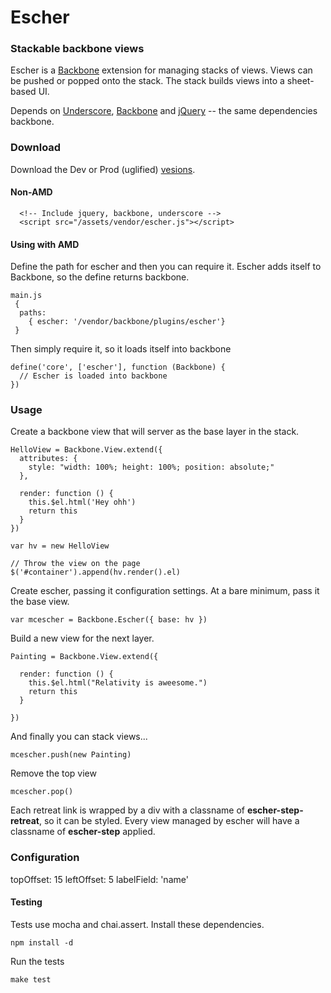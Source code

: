 # Escher

### Stackable backbone views

Escher is a [Backbone](http://backbonejs.org) extension for managing stacks of views. Views can be pushed or popped onto the stack. The stack builds views into a sheet-based UI.

Depends on [Underscore](http://underscorejs.org), [Backbone](http://backbonejs.org) and [jQuery](http://jquery.com) -- the same dependencies backbone.

### Download

Download the Dev or Prod (uglified) [vesions](https://raw.github.com/SpiderStrategies/escher/master/dist/).

#### Non-AMD

```
  <!-- Include jquery, backbone, underscore -->
  <script src="/assets/vendor/escher.js"></script>
```

#### Using with AMD

Define the path for escher and then you can require it.  Escher adds itself to Backbone, so the define returns backbone.

```
main.js
 {
  paths:
    { escher: '/vendor/backbone/plugins/escher'}
 }
```

Then simply require it, so it loads itself into backbone
```
define('core', ['escher'], function (Backbone) {
  // Escher is loaded into backbone
})
```

### Usage

Create a backbone view that will server as the base layer in the stack.

```
HelloView = Backbone.View.extend({
  attributes: {
    style: "width: 100%; height: 100%; position: absolute;"
  },

  render: function () {
    this.$el.html('Hey ohh')
    return this
  }
})

var hv = new HelloView

// Throw the view on the page
$('#container').append(hv.render().el)
```

Create escher, passing it configuration settings.  At a bare minimum, pass it the base view.

```
var mcescher = Backbone.Escher({ base: hv })
```

Build a new view for the next layer.

```
Painting = Backbone.View.extend({

  render: function () {
    this.$el.html("Relativity is aweesome.")
    return this
  }

})

```

And finally you can stack views...

```
mcescher.push(new Painting)
```

Remove the top view

```
mcescher.pop()
```

Each retreat link is wrapped by a div with a classname of **escher-step-retreat**, so it can be styled.  Every view managed by escher will have a classname of **escher-step** applied.

### Configuration

topOffset: 15
leftOffset: 5
labelField: 'name'

#### Testing

Tests use mocha and chai.assert.  Install these dependencies.

```
npm install -d
```

Run the tests
```
make test
```
